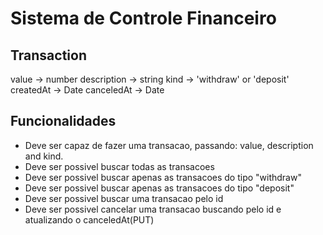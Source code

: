 # Sistema de Controle Financeiro

## Transaction
value -> number
description -> string
kind -> 'withdraw' or 'deposit'
createdAt -> Date
canceledAt -> Date

## Funcionalidades
- Deve ser capaz de fazer uma transacao, passando: value, description and kind.
- Deve ser possivel buscar todas as transacoes
- Deve ser possivel buscar apenas as transacoes do tipo "withdraw"
- Deve ser possivel buscar apenas as transacoes do tipo "deposit"
- Deve ser possivel buscar uma transacao pelo id
- Deve ser possivel cancelar uma transacao buscando pelo id e atualizando o canceledAt(PUT)

